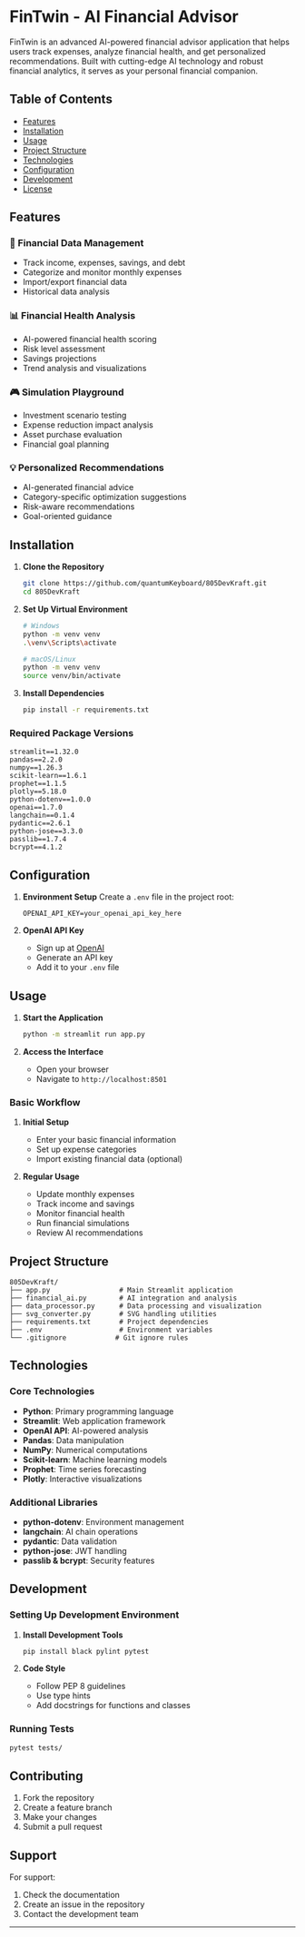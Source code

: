 # FinTwin - AI Financial Advisor

FinTwin is an advanced AI-powered financial advisor application that helps users track expenses, analyze financial health, and get personalized recommendations. Built with cutting-edge AI technology and robust financial analytics, it serves as your personal financial companion.

## Table of Contents
- [Features](#features)
- [Installation](#installation)
- [Usage](#usage)
- [Project Structure](#project-structure)
- [Technologies](#technologies)
- [Configuration](#configuration)
- [Development](#development)
- [License](#license)

## Features

### 🏦 Financial Data Management
- Track income, expenses, savings, and debt
- Categorize and monitor monthly expenses
- Import/export financial data
- Historical data analysis

### 📊 Financial Health Analysis
- AI-powered financial health scoring
- Risk level assessment
- Savings projections
- Trend analysis and visualizations

### 🎮 Simulation Playground
- Investment scenario testing
- Expense reduction impact analysis
- Asset purchase evaluation
- Financial goal planning

### 💡 Personalized Recommendations
- AI-generated financial advice
- Category-specific optimization suggestions
- Risk-aware recommendations
- Goal-oriented guidance

## Installation

1. **Clone the Repository**
   ```bash
   git clone https://github.com/quantumKeyboard/805DevKraft.git
   cd 805DevKraft
   ```

2. **Set Up Virtual Environment**
   ```bash
   # Windows
   python -m venv venv
   .\venv\Scripts\activate

   # macOS/Linux
   python -m venv venv
   source venv/bin/activate
   ```

3. **Install Dependencies**
   ```bash
   pip install -r requirements.txt
   ```

### Required Package Versions
```plaintext
streamlit==1.32.0
pandas==2.2.0
numpy==1.26.3
scikit-learn==1.6.1
prophet==1.1.5
plotly==5.18.0
python-dotenv==1.0.0
openai==1.7.0
langchain==0.1.4
pydantic==2.6.1
python-jose==3.3.0
passlib==1.7.4
bcrypt==4.1.2
```

## Configuration

1. **Environment Setup**
   Create a `.env` file in the project root:
   ```plaintext
   OPENAI_API_KEY=your_openai_api_key_here
   ```

2. **OpenAI API Key**
   - Sign up at [OpenAI](https://openai.com)
   - Generate an API key
   - Add it to your `.env` file

## Usage

1. **Start the Application**
   ```bash
   python -m streamlit run app.py
   ```

2. **Access the Interface**
   - Open your browser
   - Navigate to `http://localhost:8501`

### Basic Workflow

1. **Initial Setup**
   - Enter your basic financial information
   - Set up expense categories
   - Import existing financial data (optional)

2. **Regular Usage**
   - Update monthly expenses
   - Track income and savings
   - Monitor financial health
   - Run financial simulations
   - Review AI recommendations

## Project Structure

```plaintext
805DevKraft/
├── app.py                 # Main Streamlit application
├── financial_ai.py        # AI integration and analysis
├── data_processor.py      # Data processing and visualization
├── svg_converter.py       # SVG handling utilities
├── requirements.txt       # Project dependencies
├── .env                   # Environment variables
└── .gitignore            # Git ignore rules
```

## Technologies

### Core Technologies
- **Python**: Primary programming language
- **Streamlit**: Web application framework
- **OpenAI API**: AI-powered analysis
- **Pandas**: Data manipulation
- **NumPy**: Numerical computations
- **Scikit-learn**: Machine learning models
- **Prophet**: Time series forecasting
- **Plotly**: Interactive visualizations

### Additional Libraries
- **python-dotenv**: Environment management
- **langchain**: AI chain operations
- **pydantic**: Data validation
- **python-jose**: JWT handling
- **passlib & bcrypt**: Security features

## Development

### Setting Up Development Environment

1. **Install Development Tools**
   ```bash
   pip install black pylint pytest
   ```

2. **Code Style**
   - Follow PEP 8 guidelines
   - Use type hints
   - Add docstrings for functions and classes

### Running Tests
```bash
pytest tests/
```

## Contributing

1. Fork the repository
2. Create a feature branch
3. Make your changes
4. Submit a pull request


## Support

For support:
1. Check the documentation
2. Create an issue in the repository
3. Contact the development team

---
